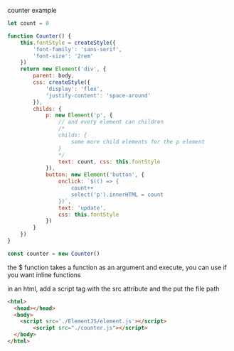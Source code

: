 counter example
```JavaScript
let count = 0

function Counter() {
	this.fontStyle = createStyle({
		'font-family': 'sans-serif',
		'font-size': '2rem'
	})
	return new Element('div', {
		parent: body,
		css: createStyle({
			'display': 'flex',
			'justify-content': 'space-around'
		}),
		childs: {
			p: new Element('p', {
				// and every element can children
				/*
				childs: {
					some more child elements for the p element
				}
				*/
				text: count, css: this.fontStyle
			}),
			button: new Element('button', {
				onclick: `$(() => {
					count++
					select('p').innerHTML = count
				})`,
				text: 'update',
				css: this.fontStyle
			})
		}
	})
}

const counter = new Counter()
```


the $ function takes a function as an argument and execute, you can use if you want inline functions


in an html, add a script tag with the src attribute and the put the file path

```html
<html>
  <head></head>
  <body>
	<script src='./ElementJS/element.js'></script>
    	<script src="./counter.js"></script>
  </body>
</html>
```

